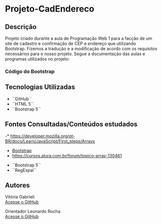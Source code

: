 # Projeto-CadEndereco

## Descrição  

Projeto criado durante a aula de Programação Web 1 para a facção de um site de cadastro e confirmação de CEP e endereço que utilizando Bootstrap. Fizemos a tradução e a modificação de acordo com os requisitos necessários para o nosso projeto. Segue a documentação das aulas e programas utilizados no projeto:

### Código do Bootstrap

## 

## Tecnologias Utilizadas
- ´´GitHub´´
- ´´HTML 5´´
- ´´Bootstrap 5´´

## Fontes Consultadas/Conteúdos estudados

-* https://developer.mozilla.org/pt-BR/docs/Learn/JavaScript/First_steps/Arrays
 * [Bootstrap](https://getbootstrap.com/docs/5.3/forms/layout/)
 * https://cursos.alura.com.br/forum/topico-array-130461
- ´´Bootstrap 5´´
- ´´RegExpal´´

## Autores

Vitória Gabrieli   
[Acesse o GitHub](https://github.com/vickieww) 

Orientador Leonardo Rocha  
[Acesse o GitHub](https://github.com/LeonardoRochaMarista)
